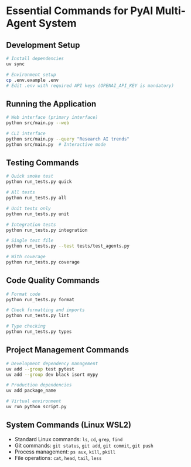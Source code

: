 # Essential Commands for PyAI Multi-Agent System

## Development Setup
```bash
# Install dependencies
uv sync

# Environment setup
cp .env.example .env
# Edit .env with required API keys (OPENAI_API_KEY is mandatory)
```

## Running the Application
```bash
# Web interface (primary interface)
python src/main.py --web

# CLI interface
python src/main.py --query "Research AI trends"
python src/main.py  # Interactive mode
```

## Testing Commands
```bash
# Quick smoke test
python run_tests.py quick

# All tests
python run_tests.py all

# Unit tests only
python run_tests.py unit

# Integration tests
python run_tests.py integration

# Single test file
python run_tests.py --test tests/test_agents.py

# With coverage
python run_tests.py coverage
```

## Code Quality Commands
```bash
# Format code
python run_tests.py format

# Check formatting and imports
python run_tests.py lint

# Type checking
python run_tests.py types
```

## Project Management Commands
```bash
# Development dependency management
uv add --group test pytest
uv add --group dev black isort mypy

# Production dependencies
uv add package_name

# Virtual environment
uv run python script.py
```

## System Commands (Linux WSL2)
- Standard Linux commands: `ls`, `cd`, `grep`, `find`
- Git commands: `git status`, `git add`, `git commit`, `git push`
- Process management: `ps aux`, `kill`, `pkill`
- File operations: `cat`, `head`, `tail`, `less`